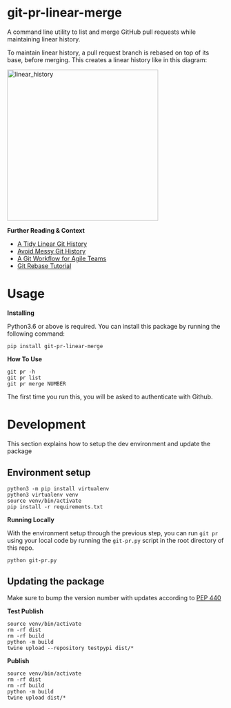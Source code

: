 # git-pr-linear-merge

A command line utility to list and merge GitHub pull requests while maintaining linear history.

To maintain linear history, a pull request branch is rebased on top of its base, before merging. This creates a linear history like in this diagram:

<img width="350" alt="linear_history" src="https://user-images.githubusercontent.com/464795/115330193-947c3600-a161-11eb-9e2b-888fa04f7e34.png">

**Further Reading & Context**
- [A Tidy Linear Git History](https://www.bitsnbites.eu/a-tidy-linear-git-history/)
- [Avoid Messy Git History](https://dev.to/bladesensei/avoid-messy-git-history-3g26)
- [A Git Workflow for Agile Teams](http://reinh.com/blog/2009/03/02/a-git-workflow-for-agile-teams.html)
- [Git Rebase Tutorial](https://www.atlassian.com/git/tutorials/rewriting-history/git-rebase)

# Usage

**Installing**

Python3.6 or above is required. You can install this package by running the following command:
```
pip install git-pr-linear-merge
```

**How To Use**

```
git pr -h
git pr list
git pr merge NUMBER
```

The first time you run this, you will be asked to authenticate with Github.



# Development

This section explains how to setup the dev environment and update the package

## Environment setup

```
python3 -m pip install virtualenv
python3 virtualenv venv
source venv/bin/activate
pip install -r requirements.txt
```

**Running Locally**

With the environment setup through the previous step, you can run `git pr` using your local code by running the `git-pr.py` script in the root directory of this repo.
```
python git-pr.py
```

## Updating the package

Make sure to bump the version number with updates according to [PEP 440](https://www.python.org/dev/peps/pep-0440/)

**Test Publish**
```
source venv/bin/activate
rm -rf dist
rm -rf build
python -m build
twine upload --repository testpypi dist/*
```

**Publish**
```
source venv/bin/activate
rm -rf dist
rm -rf build
python -m build
twine upload dist/*
```